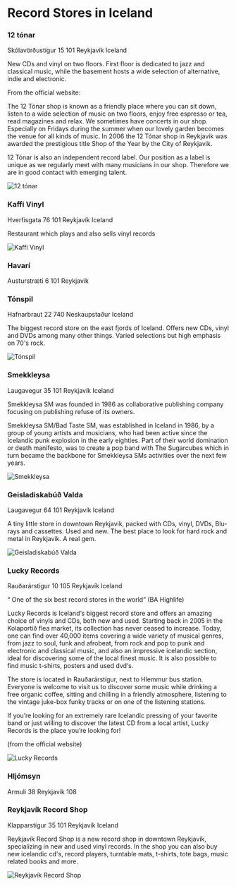 # Record Stores in Iceland

### 12 tónar

Skólavörðustígur 15
101 Reykjavík
Iceland

New CDs and vinyl on two floors. First floor is dedicated to jazz and classical music, while the basement hosts a wide selection of alternative, indie and electronic.

From the official website:

The 12 Tónar shop is known as a friendly place where you can sit down, listen to a wide selection of music on two floors, enjoy free espresso or tea, read magazines and relax. We sometimes have concerts in our shop. Especially on Fridays during the summer when our lovely garden becomes the venue for all kinds of music. In 2006 the 12 Tónar shop in Reykjavik was awarded the prestigious title Shop of the Year by the City of Reykjavik.

12 Tónar is also an independent record label. Our position as a label is unique as we regularly meet with many musicians in our shop. Therefore we are in good contact with emerging talent.

![12 tónar](https://discogslabs.imgix.net/vinylhub/54a55df9f0e66a0010386494.jpg?auto=compress%2Cformat&fit=max&fm=jpg&h=2000&w=2000&s=b73262c9b4e9db81fbd28d260cc3eaee "12 tónar")

### Kaffi Vinyl

Hverfisgata 76
101 Reykjavík
Iceland

Restaurant which plays and also sells vinyl records

![Kaffi Vinyl](https://discogslabs.imgix.net/vinylhub/58128fd70b7c400038b62b14.jpg?auto=compress%2Cformat&fit=max&fm=jpg&h=2000&w=2000&s=8a08cb7e6d3e1a921a19772cfb8cf06e "Kaffi Vinyl")

### Havarí

Austurstræti 6
101 Reykjavík

### Tónspil

Hafnarbraut 22
740 Neskaupstaður
Iceland

The biggest record store on the east fjords of Iceland. Offers new CDs, vinyl and DVDs among many other things. Varied selections but high emphasis on 70's rock.

![Tónspil](https://discogslabs.imgix.net/vinylhub/54a54ec1f0e66a0010386492.jpg?auto=compress%2Cformat&fit=max&fm=jpg&h=2000&w=2000&s=335f922488a75c710542bff5ab6ed827 "Tónspil")

### Smekkleysa

Laugavegur 35
101 Reykjavík
Iceland

Smekkleysa SM was founded in 1986 as collaborative publishing company focusing on publishing refuse of its owners.

Smekkleysa SM/Bad Taste SM, was established in Iceland in 1986, by a group of young artists and musicians, who had been active since the Icelandic punk explosion in the early eighties. Part of their world domination or death manifesto, was to create a pop band with The Sugarcubes which in turn became the backbone for Smekkleysa SMs activities over the next few years.

![Smekkleysa](https://discogslabs.imgix.net/vinylhub/55b1044e40c5a700112bcc16.jpg?auto=compress%2Cformat&fit=max&fm=jpg&h=2000&w=2000&s=62db5621108a303b9eba79bc958dd1b0 "Smekkleysa")

### Geisladiskabúð Valda

Laugavegur 64
101 Reykjavík
Iceland

A tiny little store in downtown Reykjavik, packed with CDs, vinyl, DVDs, Blu-rays and cassettes. Used and new. The best place to look for hard rock and metal in Reykjavik. A real gem.

![Geisladiskabúð Valda](https://discogslabs.imgix.net/vinylhub/54a56fcf63a62e0010e65838.jpg?auto=compress%2Cformat&fit=max&fm=jpg&h=2000&w=2000&s=3e3e3bdd16da71e6d567f355292c2227 "Geisladiskabúð Valda")

### Lucky Records

Rauðarárstígur 10
105 Reykjavík
Iceland

“ One of the six best record stores in the world” (BA Highlife)

Lucky Records is Iceland‘s biggest record store and offers an amazing choice of vinyls and CDs, both new and used. Starting back in 2005 in the Kolaportið flea market, its collection has never ceased to increase. Today, one can find over 40,000 items covering a wide variety of musical genres, from jazz to soul, funk and afrobeat, from rock and pop to punk and electronic and classical music, and also an impressive icelandic section, ideal for discovering some of the local finest music. It is also possible to find music t-shirts, posters and used dvd‘s.

The store is located in Rauðarárstígur, next to Hlemmur bus station. Everyone is welcome to visit us to discover some music while drinking a free organic coffee, sitting and chilling in a friendly atmosphere, listening to the vintage juke-box funky tracks or on one of the listening stations.

If you’re looking for an extremely rare Icelandic pressing of your favorite band or just willing to discover the latest CD from a local artist, Lucky Records is the place you’re looking for!

(from the official website)

![Lucky Records](https://discogslabs.imgix.net/vinylhub/54a5500563a62e0010e6582d.jpg?auto=compress%2Cformat&fit=max&fm=jpg&h=2000&w=2000&s=1aea09a7ce147d567f76b3e9c940f074 "Lucky Records")

### Hljómsyn

Armuli 38
Reykjavik 108

### Reykjavík Record Shop

Klapparstígur 35
101 Reykjavík
Iceland

Reykjavík Record Shop is a new record shop in downtown Reykjavík, specializing in new and used vinyl records. In the shop you can also buy new icelandic cd's, record players, turntable mats, t-shirts, tote bags, music related books and more.

![Reykjavík Record Shop](https://discogslabs.imgix.net/vinylhub/54feeb2e6734ca00111fdd13.jpg?auto=compress%2Cformat&fit=max&fm=jpg&h=2000&w=2000&s=48507b4085e3f306c09aec906dd552a3 "Reykjavík Record Shop")

